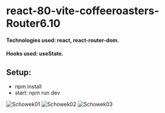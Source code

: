 # react-80-vite-coffeeroasters-Router6.10

#### Technologies used: react, react-router-dom.
#### Hooks used: useState.
## Setup:
* npm install
* start: npm run dev

![Schowek01](https://user-images.githubusercontent.com/61388692/235378662-e0339188-1b28-4762-bb42-4ab3ff85a790.png)
![Schowek02](https://user-images.githubusercontent.com/61388692/235378665-c4edc4b3-03f7-4fa1-aaa1-f53f017ae653.png)
![Schowek03](https://user-images.githubusercontent.com/61388692/235378704-3771bf29-08ca-4de8-8f11-36b3e1405e87.png)

